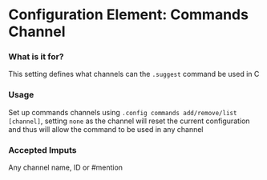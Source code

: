 # Configuration Element: Commands Channel

### What is it for?
This setting defines what channels can the `.suggest` command be used in C

### Usage
Set up commands channels using `.config commands add/remove/list [channel]`, setting `none` as the channel will reset the current configuration and thus will allow the command to be used in any channel

### Accepted Imputs
Any channel name, ID or #mention

